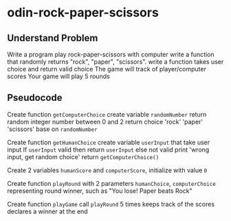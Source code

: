 # odin-rock-paper-scissors

## Understand Problem

Write a program play rock-paper-scissors with computer
write a function that randomly returns "rock", "paper", "scissors".
write a function takes user choice and return valid choice
The game will track of player/computer scores
Your game will play 5 rounds

## Pseudocode

Create function `getComputerChoice`
    create variable `randomNumber` return random integer number between 0 and 2
    return choice 'rock' 'paper' 'scissors' base on `randomNumber`

Create function `getHumanChoice`
    create variable `userInput` that take user input
    If `userInput` valid then return `userInput`
    else not valid
        print 'wrong input, get random choice'
        return `getComputerChoice()`

Create 2 variables `humanScore` and `computerScore`, initialize with value `0`

Create function `playRound` with 2 parameters `humanChoice`, `computerChoice`
    representing round winner, such as "You lose! Paper beats Rock"

Create function `playGame`
    call `playRound` 5 times
    keeps track of the scores
    declares a winner at the end
